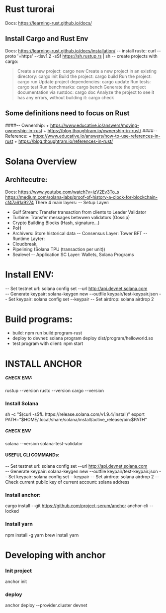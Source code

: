 # Rust turorai
Docs: https://learning-rust.github.io/docs/
## Install Cargo and Rust Env
Docs: https://learning-rust.github.io/docs/installation/
-- install rustc: curl --proto '=https' --tlsv1.2 -sSf https://sh.rustup.rs | sh
-- create projects with cargo:
>   Create a new project: cargo new
    Create a new project in an existing directory: cargo init
    Build the project: cargo build
    Run the project: cargo run
    Update project dependencies: cargo update
    Run tests: cargo test
    Run benchmarks: cargo bench
    Generate the project documentation via rustdoc: cargo doc
    Analyze the project to see it has any errors, without building it: cargo check
## Some definitions need to focus on Rust
####-- Ownership: 
    + https://www.educative.io/answers/moving-ownership-in-rust
    + https://blog.thoughtram.io/ownership-in-rust/
####-- Reference: 
    + https://www.educative.io/answers/how-to-use-references-in-rust
    + https://blog.thoughtram.io/references-in-rust/



# Solana Overview
## Architecutre:
Docs: https://www.youtube.com/watch?v=izV2Ev3To_s
https://medium.com/solana-labs/proof-of-history-a-clock-for-blockchain-cf47a61a9274
There 4 main layers:
-- Setup Layer: 
   + Gulf Stream: Transfer transaction from clients to Leader Validator
   + Turbine: Transfer messages betwwen validators (Gossip)
   + Crypto Building Blocks (Hash, signature...)
   + PoH
   + Archivers: Store historical data
-- Consensus Layer: Tower BFT
-- Runtime Layter: 
   + Cloudbreak, 
   + Pipelining (Solana TPU (transaction per unit)) 
   + Sealevel
-- Application SC Layer: Wallets, Solana Programs

# Install ENV:
-- Set testnet url:  solana config set --url http://api.devnet.solana.com    
-- Generate keypair: solana-keygen new --outfile keypair/test-keypair.json
-- Set keypair: solana config set --keypair <path>
-- Set airdrop: solana airdrop 2

# Build programs:
- build: npm run build:program-rust 
- deploy to devnet: solana program deploy dist/program/helloworld.so
- test program with client: npm start

# INSTALL ANCHOR
##### CHECK ENV:
rustup --version
rustc --version
cargo --version
### Install Solana
sh -c "$(curl -sSfL https://release.solana.com/v1.9.4/install)"
export PATH="$HOME/.local/share/solana/install/active_release/bin:$PATH"

##### CHECK ENV
solana --version
solana-test-validator

#### USEFUL CLI COMMANDs:
-- Set testnet url:  solana config set --url http://api.devnet.solana.com    
-- Generate keypair: solana-keygen new --outfile keypair/test-keypair.json
-- Set keypair: solana config set --keypair <path>
-- Set airdrop: solana airdrop 2
-- Check current public key of current account: solana address
### Install anchor:
cargo install --git https://github.com/project-serum/anchor anchor-cli --locked

### Install yarn
npm install -g yarn
brew install yarn

# Developing with anchor
### Init project 
anchor init <project name>

### deploy
anchor deploy --provider.cluster devnet